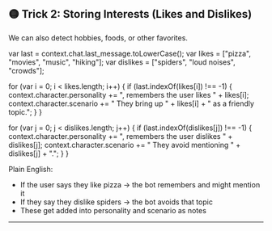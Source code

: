 ## 🟡 Trick 2: Storing Interests (Likes and Dislikes)

We can also detect hobbies, foods, or other favorites.

var last = context.chat.last\_message.toLowerCase();
var likes = \["pizza", "movies", "music", "hiking"];
var dislikes = \["spiders", "loud noises", "crowds"];

for (var i = 0; i < likes.length; i++) {
if (last.indexOf(likes\[i]) !== -1) {
context.character.personality += ", remembers the user likes " + likes\[i];
context.character.scenario += " They bring up " + likes\[i] + " as a friendly topic.";
}
}

for (var j = 0; j < dislikes.length; j++) {
if (last.indexOf(dislikes\[j]) !== -1) {
context.character.personality += ", remembers the user dislikes " + dislikes\[j];
context.character.scenario += " They avoid mentioning " + dislikes\[j] + ".";
}
}

Plain English:

* If the user says they like pizza → the bot remembers and might mention it
* If they say they dislike spiders → the bot avoids that topic
* These get added into personality and scenario as notes

---

